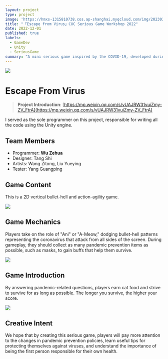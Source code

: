 ```yaml
---
layout: project
type: project
image: 'https://hmxs-1315810738.cos.ap-shanghai.myqcloud.com/img/202303261533351.png'
title: "「Escape from Virus」CUC Serious Game Workshop 2022"
date: 2022-12-01
published: true
labels:
  - GameDev
  - Unity
  - SeriousGame
summary: "A mini serious game inspired by the COVID-19, developed during the CUC Serious Game Workshop 2022."
---
```


<img class="md-img" src="https://hmxs-1315810738.cos.ap-shanghai.myqcloud.com/img/202303261533351.png">

# Escape From Virus

> **Project Introduction**: [https://mp.weixin.qq.com/s/vUAJRW31vuiZmy-ZV_FtrA](https://mp.weixin.qq.com/s/vUAJRW31vuiZmy-ZV_FtrA)

I served as the sole programmer on this project, responsible for writing all the code using the Unity engine.

## Team Members

-   Programmer: **Wu Zehua**
-   Designer: Tang Shi
-   Artists: Wang Zitong, Liu Yueying
-   Tester: Yang Guangping

## Game Content

This is a 2D vertical bullet-hell and action-agility game.

<img class="md-img" src="https://hmxs-1315810738.cos.ap-shanghai.myqcloud.com/img/202303261547150.png">

## Game Mechanics

Players take on the role of "Ani" or "A-Meow," dodging bullet-hell patterns representing the coronavirus that attack from all sides of the screen. During gameplay, they should collect as many pandemic prevention items as possible, such as masks, to gain buffs that help them survive.

<img class="md-img" src="https://hmxs-1315810738.cos.ap-shanghai.myqcloud.com/img/202303261548998.png">

## Game Introduction

By answering pandemic-related questions, players earn cat food and strive to survive for as long as possible. The longer you survive, the higher your score.

<img class="md-img" src="https://hmxs-1315810738.cos.ap-shanghai.myqcloud.com/img/202303261548606.png">

## Creative Intent

We hope that by creating this serious game, players will pay more attention to the changes in pandemic prevention policies, learn useful tips for protecting themselves against viruses, and understand the importance of being the first person responsible for their own health.